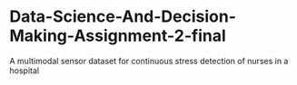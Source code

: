 # Data-Science-And-Decision-Making-Assignment-2-final
A multimodal sensor dataset for continuous stress detection of nurses in a hospital
